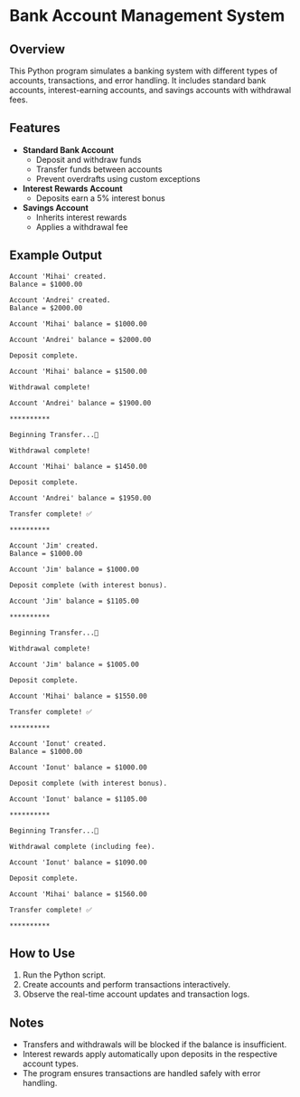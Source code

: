 # Bank Account Management System

## Overview
This Python program simulates a banking system with different types of accounts, transactions, and error handling. It includes standard bank accounts, interest-earning accounts, and savings accounts with withdrawal fees.

## Features
- **Standard Bank Account**
  - Deposit and withdraw funds
  - Transfer funds between accounts
  - Prevent overdrafts using custom exceptions
- **Interest Rewards Account**
  - Deposits earn a 5% interest bonus
- **Savings Account**
  - Inherits interest rewards
  - Applies a withdrawal fee

## Example Output
```
Account 'Mihai' created.
Balance = $1000.00

Account 'Andrei' created.
Balance = $2000.00

Account 'Mihai' balance = $1000.00

Account 'Andrei' balance = $2000.00

Deposit complete.

Account 'Mihai' balance = $1500.00

Withdrawal complete!

Account 'Andrei' balance = $1900.00

**********

Beginning Transfer...🚀

Withdrawal complete!

Account 'Mihai' balance = $1450.00

Deposit complete.

Account 'Andrei' balance = $1950.00

Transfer complete! ✅

**********

Account 'Jim' created.
Balance = $1000.00

Account 'Jim' balance = $1000.00

Deposit complete (with interest bonus).

Account 'Jim' balance = $1105.00

**********

Beginning Transfer...🚀

Withdrawal complete!

Account 'Jim' balance = $1005.00

Deposit complete.

Account 'Mihai' balance = $1550.00

Transfer complete! ✅

**********

Account 'Ionut' created.
Balance = $1000.00

Account 'Ionut' balance = $1000.00

Deposit complete (with interest bonus).

Account 'Ionut' balance = $1105.00

**********

Beginning Transfer...🚀

Withdrawal complete (including fee).

Account 'Ionut' balance = $1090.00

Deposit complete.

Account 'Mihai' balance = $1560.00

Transfer complete! ✅

**********
```

## How to Use
1. Run the Python script.
2. Create accounts and perform transactions interactively.
3. Observe the real-time account updates and transaction logs.

## Notes
- Transfers and withdrawals will be blocked if the balance is insufficient.
- Interest rewards apply automatically upon deposits in the respective account types.
- The program ensures transactions are handled safely with error handling.

